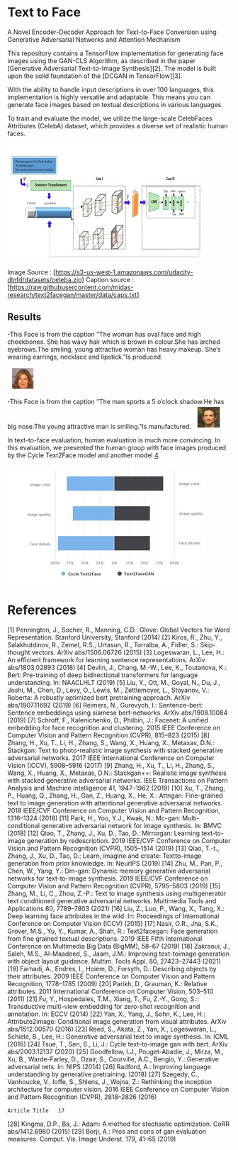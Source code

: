 # Text to Face

A Novel Encoder-Decoder Approach for Text-to-Face Conversion using Generative Adversarial Networks and Attention Mechanism

This repository contains a TensorFlow implementation for generating face images using the GAN-CLS Algorithm, as described in the paper [Generative Adversarial Text-to-Image Synthesis][2]. The model is built upon the solid foundation of the [DCGAN in TensorFlow][3].

With the ability to handle input descriptions in over 100 languages, this implementation is highly versatile and adaptable. This means you can generate face images based on textual descriptions in various languages.

To train and evaluate the model, we utilize the large-scale CelebFaces Attributes (CelebA) dataset, which provides a diverse set of realistic human faces.

![Model architecture](Picture1.jpg)

Image Source : [https://s3-us-west-1.amazonaws.com/udacity-dlnfd/datasets/celeba.zip]
Caption source : [https://raw.githubusercontent.com/midas-research/text2facegan/master/data/caps.txt]

## Results

-This Face is from the caption ”The woman has oval face and high cheekbones. She has wavy hair which is brown in colour.She has arched eyebrows.The smiling, young attractive woman has heavy makeup. She’s wearing earrings, necklace and lipstick.”Is produced.

![](Picture3.jpg)

-This Face is from the caption ”The man sports a 5 o’clock shadow.He has big nose.The young attractive man is smiling.”Is manufactured.
![](Picture4.jpg)


In text-to-face evaluation, human evaluation is much more convincing. In this evaluation, we presented the human group with face images produced by the Cycle Text2Face model and another model [4](https://ieeexplore.ieee.org/abstract/document/8919389).

![Human evaluation results](Picture2.jpg)

# References

[1]	Pennington, J., Socher, R., Manning, C.D.: Glove: Global Vectors for Word Representation. Stanford University, Stanford (2014)
[2]	Kiros, R., Zhu, Y., Salakhutdinov, R., Zemel, R.S., Urtasun, R., Torralba,
A., Fidler, S.: Skip-thought vectors. ArXiv abs/1506.06726 (2015)
[3]	Logeswaran, L., Lee, H.: An efficient framework for learning sentence representations. ArXiv abs/1803.02893 (2018)
[4]	Devlin, J., Chang, M.-W., Lee, K., Toutanova, K.: Bert: Pre-training of deep bidirectional transformers for language understanding. In: NAACLHLT (2019)
[5]	Liu, Y., Ott, M., Goyal, N., Du, J., Joshi, M., Chen, D., Levy, O., Lewis, M., Zettlemoyer, L., Stoyanov, V.: Roberta: A robustly optimized bert pretraining approach. ArXiv abs/1907.11692 (2019)
[6]	Reimers, N., Gurevych, I.: Sentence-bert: Sentence embeddings using siamese bert-networks. ArXiv abs/1908.10084 (2019)
[7]	Schroff, F., Kalenichenko, D., Philbin, J.: Facenet: A unified embedding for face recognition and clustering. 2015 IEEE Conference on Computer Vision and Pattern Recognition (CVPR), 815–823 (2015)
[8]	Zhang, H., Xu, T., Li, H., Zhang, S., Wang, X., Huang, X., Metaxas, D.N.: Stackgan: Text to photo-realistic image synthesis with stacked generative adversarial networks. 2017 IEEE International Conference on Computer Vision (ICCV), 5908–5916 (2017)
[9]	Zhang, H., Xu, T., Li, H., Zhang, S., Wang, X., Huang, X., Metaxas, D.N.: Stackgan++: Realistic image synthesis with stacked generative adversarial networks. IEEE Transactions on Pattern Analysis and Machine Intelligence 41, 1947–1962 (2019)
[10]	Xu, T., Zhang, P., Huang, Q., Zhang, H., Gan, Z., Huang, X., He, X.: Attngan: Fine-grained text to image generation with attentional generative adversarial networks. 2018 IEEE/CVF Conference on Computer Vision and Pattern Recognition, 1316–1324 (2018)
[11]	Park, H., Yoo, Y.J., Kwak, N.: Mc-gan: Multi-conditional generative adversarial network for image synthesis. In: BMVC (2018)
[12]	Qiao, T., Zhang, J., Xu, D., Tao, D.: Mirrorgan: Learning text-to-image generation by redescription. 2019 IEEE/CVF Conference on Computer Vision and Pattern Recognition (CVPR), 1505–1514 (2019)
[13]	Qiao, T.-t., Zhang, J., Xu, D., Tao, D.: Learn, imagine and create: Textto-image generation from prior knowledge. In: NeurIPS (2019)
[14]	Zhu, M., Pan, P., Chen, W., Yang, Y.: Dm-gan: Dynamic memory generative adversarial networks for text-to-image synthesis. 2019 IEEE/CVF Conference on Computer Vision and Pattern Recognition (CVPR),
5795–5803 (2019)
[15]	Zhang, M., Li, C., Zhou, Z.-P.: Text to image synthesis using multigenerator text conditioned generative adversarial networks. Multimedia Tools and Applications 80, 7789–7803 (2021)
[16]	Liu, Z., Luo, P., Wang, X., Tang, X.: Deep learning face attributes in the wild. In: Proceedings of International Conference on Computer Vision (ICCV) (2015)
[17]	Nasir, O.R., Jha, S.K., Grover, M.S., Yu, Y., Kumar, A., Shah, R.: Text2facegan: Face generation from fine grained textual descriptions. 2019 IEEE Fifth International Conference on Multimedia Big Data (BigMM), 58–67 (2019)
[18]	Zakraoui, J., Saleh, M.S., Al-Maadeed, S., Jaam, J.M.: Improving text-toimage generation with object layout guidance. Multim. Tools Appl. 80, 27423–27443 (2021)
[19]	Farhadi, A., Endres, I., Hoiem, D., Forsyth, D.: Describing objects by their attributes. 2009 IEEE Conference on Computer Vision and Pattern Recognition, 1778–1785 (2009)
[20]	Parikh, D., Grauman, K.: Relative attributes. 2011 International Conference on Computer Vision, 503–510 (2011)
[21]	Fu, Y., Hospedales, T.M., Xiang, T., Fu, Z.-Y., Gong, S.: Transductive multi-view embedding for zero-shot recognition and annotation. In: ECCV (2014)
[22]	Yan, X., Yang, J., Sohn, K., Lee, H.: Attribute2image: Conditional image generation from visual attributes. ArXiv abs/1512.00570 (2016)
[23]	Reed, S., Akata, Z., Yan, X., Logeswaran, L., Schiele, B., Lee, H.: Generative adversarial text to image synthesis. In: ICML (2016)
[24]	Tsue, T., Sen, S., Li, J.: Cycle text-to-image gan with bert. ArXiv abs/2003.12137 (2020)
[25]	Goodfellow, I.J., Pouget-Abadie, J., Mirza, M., Xu, B., Warde-Farley, D., Ozair, S., Courville, A.C., Bengio, Y.: Generative adversarial nets. In: NIPS (2014)
[26]	Radford, A.: Improving language understanding by generative pretraining. (2018)
[27]	Szegedy, C., Vanhoucke, V., Ioffe, S., Shlens, J., Wojna, Z.: Rethinking the inception architecture for computer vision. 2016 IEEE Conference on Computer Vision and Pattern Recognition (CVPR), 2818–2826 (2016)
 
	Article Title	17
[28]	Kingma, D.P., Ba, J.: Adam: A method for stochastic optimization. CoRR abs/1412.6980 (2015)
[29]	Borji, A.: Pros and cons of gan evaluation measures. Comput. Vis. Image Underst. 179, 41–65 (2019)


